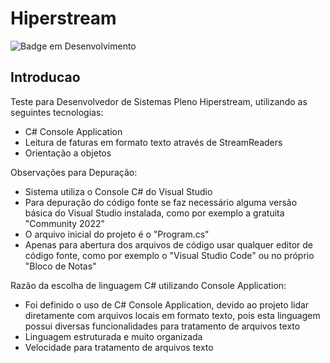 # Hiperstream
![Badge em Desenvolvimento](https://img.shields.io/static/v1?label=STATUS&message=FINALIZADO&color=GREEN&style=for-the-badge)
## Introducao
Teste para Desenvolvedor de Sistemas Pleno Hiperstream, utilizando as seguintes tecnologias:
* C# Console Application
* Leitura de faturas em formato texto através de StreamReaders
* Orientação a objetos

Observações para Depuração:
* Sistema utiliza o Console C# do Visual Studio 
* Para depuração do código fonte se faz necessário alguma versão básica do Visual Studio instalada, como por exemplo a gratuita "Community 2022"
* O arquivo inicial do projeto é o "Program.cs"
* Apenas para abertura dos arquivos de código usar qualquer editor de código fonte, como por exemplo o "Visual Studio Code" ou no próprio "Bloco de Notas"
 
Razão da escolha de linguagem C# utilizando Console Application:
* Foi definido o uso de C# Console Application, devido ao projeto lidar diretamente com arquivos locais em formato texto, pois esta linguagem possui diversas funcionalidades para tratamento de arquivos texto
* Linguagem estruturada e muito organizada
* Velocidade para tratamento de arquivos texto 